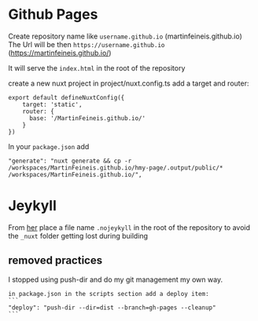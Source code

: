 # Github Pages
Create repository name like `username.github.io` (martinfeineis.github.io)
The Url will be then `https://username.github.io` (https://martinfeineis.github.io/)

It will serve the `index.html` in the root of the repository

create a new nuxt project
in project/nuxt.config.ts add a target and router:
```
export default defineNuxtConfig({
    target: 'static',
    router: {
      base: '/MartinFeineis.github.io/'
    }
})
```
In your `package.json` add 
```
"generate": "nuxt generate && cp -r /workspaces/MartinFeineis.github.io/hmy-page/.output/public/* /workspaces/MartinFeineis.github.io/",
```
# Jeykyll
From [her](https://alex-alekseichuk.github.io/2020/06/10/nojekyll-file-to-host-nuxt-on-github/) place a file
name `.nojeykyll` in the root of the repository to avoid the `_nuxt` folder getting lost 
during building  

## removed practices
I stopped using push-dir and do my git management my own way.
~~~install `npm install --save-dev push-dir`~~~
in package.json in the scripts section add a deploy item:
```
"deploy": "push-dir --dir=dist --branch=gh-pages --cleanup"
```
